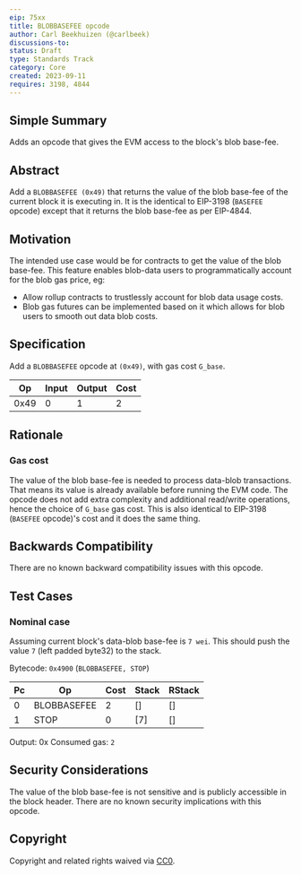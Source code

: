 ```yaml
---
eip: 75xx
title: BLOBBASEFEE opcode
author: Carl Beekhuizen (@carlbeek)
discussions-to: 
status: Draft
type: Standards Track
category: Core
created: 2023-09-11
requires: 3198, 4844
---
```


## Simple Summary

Adds an opcode that gives the EVM access to the block's blob base-fee.

## Abstract

Add a `BLOBBASEFEE (0x49)` that returns the value of the blob base-fee of the current block it is executing in. It is the identical to EIP-3198 (`BASEFEE` opcode) except that it returns the blob base-fee as per EIP-4844.

## Motivation

The intended use case would be for contracts to get the value of the blob base-fee. This feature enables blob-data users to programmatically account for the blob gas price, eg:

- Allow rollup contracts to trustlessly account for blob data usage costs.
- Blob gas futures can be implemented based on it which allows for blob users to smooth out data blob costs.

## Specification

Add a `BLOBBASEFEE` opcode at `(0x49)`, with gas cost `G_base`.

| Op   | Input | Output | Cost |
|------|-------|--------|------|
| 0x49 | 0     | 1      | 2    |

## Rationale

### Gas cost

The value of the blob base-fee is needed to process data-blob transactions. That means its value is already available before running the EVM code.
The opcode does not add extra complexity and additional read/write operations, hence the choice of `G_base` gas cost. This is also identical to EIP-3198 (`BASEFEE` opcode)'s cost and it does the same thing.

## Backwards Compatibility

There are no known backward compatibility issues with this opcode.

## Test Cases

### Nominal case

Assuming current block's data-blob base-fee is `7 wei`.
This should push the value `7` (left padded byte32) to the stack.

Bytecode: `0x4900` (`BLOBBASEFEE, STOP`)

| Pc | Op          | Cost | Stack | RStack |
|----|-------------|------|-------|--------|
| 0  | BLOBBASEFEE | 2    | []    | []     |
| 1  | STOP        | 0    | [7]   | []     |

Output: 0x
Consumed gas: `2`

## Security Considerations

The value of the blob base-fee is not sensitive and is publicly accessible in the block header. There are no known security implications with this opcode.

## Copyright

Copyright and related rights waived via [CC0](../LICENSE.md).
